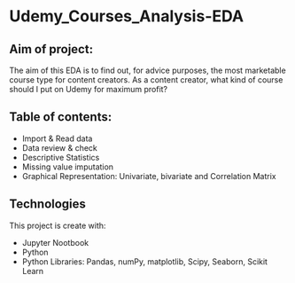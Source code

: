 # Udemy_Courses_Analysis-EDA

## Aim of project: 
The aim of this EDA is to find out, for advice purposes, the most marketable course type for content creators. As a content creator, what kind of course should I put on Udemy for maximum profit?

## Table of contents:
* Import & Read data
* Data review & check
* Descriptive Statistics
* Missing value imputation
* Graphical Representation: Univariate, bivariate and Correlation Matrix

## Technologies
This project is create with:
* Jupyter Nootbook
* Python
* Python Libraries: Pandas, numPy, matplotlib, Scipy, Seaborn, Scikit Learn
